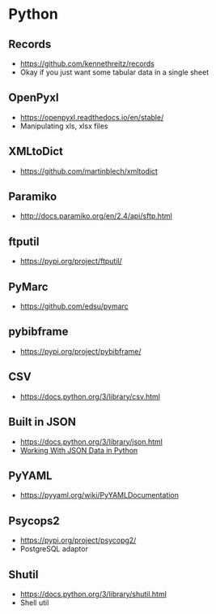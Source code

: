 
Python
======

## Records
- https://github.com/kennethreitz/records
- Okay if you just want some tabular data in a single sheet

## OpenPyxl
- https://openpyxl.readthedocs.io/en/stable/
- Manipulating xls, xlsx files

## XMLtoDict
- https://github.com/martinblech/xmltodict

## Paramiko
- http://docs.paramiko.org/en/2.4/api/sftp.html

## ftputil
- https://pypi.org/project/ftputil/

## PyMarc
- https://github.com/edsu/pymarc

## pybibframe
- https://pypi.org/project/pybibframe/

## CSV
- https://docs.python.org/3/library/csv.html

## Built in JSON
- https://docs.python.org/3/library/json.html
- [Working With JSON Data in Python](https://realpython.com/python-json/)

## PyYAML
- https://pyyaml.org/wiki/PyYAMLDocumentation

## Psycops2
- https://pypi.org/project/psycopg2/
- PostgreSQL adaptor

## Shutil
- https://docs.python.org/3/library/shutil.html
- Shell util

